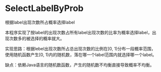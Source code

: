 # SelectLabelByProb
根据label出现次数所占概率选择label

本程序实现了按label的出现次数占所有label出现次数的比率为概率选择label，出现次数多的被选择的概率就大。


实现思路：根据lebel出现次数所占总出现次数的比例在[0, 1)分布一段概率范围，使用随机函数产生[0, 1)内的随机数，落在哪一个label范围内就选择哪一个label。

缺点：依赖Java语言的随机数函数，产生的随机数不均衡直接导致概率不均衡。
